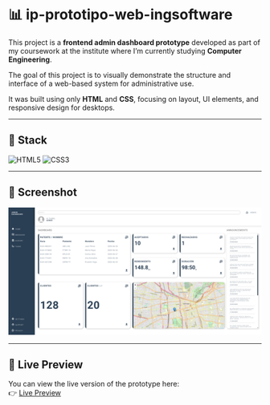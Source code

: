 # 📊 ip-prototipo-web-ingsoftware

This project is a **frontend admin dashboard prototype** developed as part of my coursework at the institute where I’m currently studying **Computer Engineering**.

The goal of this project is to visually demonstrate the structure and interface of a web-based system for administrative use.

It was built using only **HTML** and **CSS**, focusing on layout, UI elements, and responsive design for desktops.

---

## 🧰 Stack

![HTML5](https://img.shields.io/badge/html5-%23E34F26.svg?style=for-the-badge&logo=html5&logoColor=white)
![CSS3](https://img.shields.io/badge/css3-%231572B6.svg?style=for-the-badge&logo=css3&logoColor=white)

---

## 📸 Screenshot

<img src="/images/screenshot_1.png" alt="Dashboard Screenshot" width="600"/>

---

## 🔗 Live Preview

You can view the live version of the prototype here:  
👉 [Live Preview](https://anthonybac.github.io/ip-prototipo-web-ingsoftware/)
